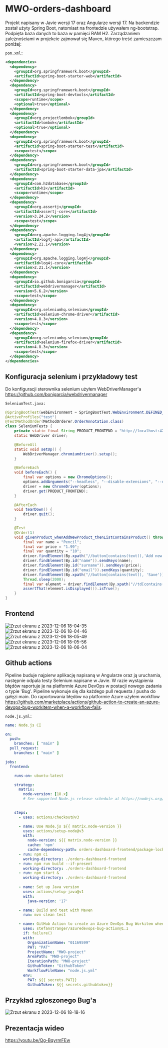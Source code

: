 # MWO-orders-dashboard
Projekt napisany w Javie wersji 17 oraz Angularze wersji 17. Na backendzie został użyty Spring Boot, natomiast na frontedzie używałem ng-bootstrap. Podpięta baza danych to baza w pamięci RAM H2. Zarządzaniem zależnościami w projekcie zajmował się Maven, którego treść zamieszczam poniżej:

`pom.xml:`
```xml
<dependencies>
  <dependency>
    <groupId>org.springframework.boot</groupId>
    <artifactId>spring-boot-starter-web</artifactId>
  </dependency>
  <dependency>
    <groupId>org.springframework.boot</groupId>
    <artifactId>spring-boot-devtools</artifactId>
    <scope>runtime</scope>
    <optional>true</optional>
  </dependency>
  <dependency>
    <groupId>org.projectlombok</groupId>
    <artifactId>lombok</artifactId>
    <optional>true</optional>
  </dependency>
  <dependency>
    <groupId>org.springframework.boot</groupId>
    <artifactId>spring-boot-starter-test</artifactId>
    <scope>test</scope>
  </dependency>
  <dependency>
    <groupId>org.springframework.boot</groupId>
    <artifactId>spring-boot-starter-data-jpa</artifactId>
  </dependency>
  <dependency>
    <groupId>com.h2database</groupId>
    <artifactId>h2</artifactId>
    <scope>runtime</scope>
  </dependency>
  <dependency>
    <groupId>org.assertj</groupId>
    <artifactId>assertj-core</artifactId>
    <version>3.24.2</version>
    <scope>test</scope>
  </dependency>
  <dependency>
    <groupId>org.apache.logging.log4j</groupId>
    <artifactId>log4j-api</artifactId>
    <version>2.21.1</version>
  </dependency>
  <dependency>
    <groupId>org.apache.logging.log4j</groupId>
    <artifactId>log4j-core</artifactId>
    <version>2.21.1</version>
  </dependency>
  <dependency>
    <groupId>io.github.bonigarcia</groupId>
    <artifactId>webdrivermanager</artifactId>
    <version>5.6.2</version>
    <scope>test</scope>
  </dependency>
  <dependency>
    <groupId>org.seleniumhq.selenium</groupId>
    <artifactId>selenium-chrome-driver</artifactId>
    <version>4.8.3</version>
    <scope>test</scope>
  </dependency>
  <dependency>
    <groupId>org.seleniumhq.selenium</groupId>
    <artifactId>selenium-firefox-driver</artifactId>
    <version>4.8.3</version>
    <scope>test</scope>
  </dependency>
</dependencies>
```

## Konfiguracja selenium i przykładowy test

Do konfiguracji sterownika selenium użyłem WebDriverManager'a 
https://github.com/bonigarcia/webdrivermanager

`SeleniumTest.java:`
```java
@SpringBootTest(webEnvironment = SpringBootTest.WebEnvironment.DEFINED_PORT)
@ActiveProfiles("test")
@TestMethodOrder(MethodOrderer.OrderAnnotation.class)
class SeleniumTests {
    private static final String PRODUCT_FRONTEND = "http://localhost:4200/products";
    static WebDriver driver;

    @BeforeAll
    static void setUp() {
        WebDriverManager.chromiumdriver().setup();
    }

    @BeforeEach
    void beforeEach() {
        final var options = new ChromeOptions();
        options.addArguments("--headless", "--disable-extensions", "--disable-dev-shm-usage");
        driver = new ChromeDriver(options);
        driver.get(PRODUCT_FRONTEND);
    }

    @AfterEach
    void tearDown() {
        driver.quit();
    }

    @Test
    @Order(1)
    void givenProduct_whenAddNewProduct_thenListContainsProduct() throws InterruptedException {
        final var name = "Pencil";
        final var price = "1.99";
        final var quantity = "10";
        driver.findElement(By.xpath("//button[contains(text(),'Add new product')]")).click();
        driver.findElement(By.id("name")).sendKeys(name);
        driver.findElement(By.id("surname")).sendKeys(price);
        driver.findElement(By.id("email")).sendKeys(quantity);
        driver.findElement(By.xpath("//button[contains(text(), 'Save')]")).click();
        Thread.sleep(2000);
        final var element = driver.findElement(By.xpath("//td[contains(text(),'" + name + "')]"));
        assertThat(element.isDisplayed()).isTrue();
    }
}
```

## Frontend
![Zrzut ekranu z 2023-12-06 18-04-35](https://github.com/studia-pw/MWO-orders-dashboard/assets/62408118/3427ac57-8bc7-423c-8b59-70f3dcfef9cf)
![Zrzut ekranu z 2023-12-06 18-04-46](https://github.com/studia-pw/MWO-orders-dashboard/assets/62408118/593ac0d9-ca12-4894-8dcc-de5d669d985c)
![Zrzut ekranu z 2023-12-06 18-05-49](https://github.com/studia-pw/MWO-orders-dashboard/assets/62408118/80c38b5a-60cc-4ce2-9d1d-bb3dec447c93)
![Zrzut ekranu z 2023-12-06 18-05-56](https://github.com/studia-pw/MWO-orders-dashboard/assets/62408118/c3e140de-d471-4a05-9ac3-55e10b2ebbe3)
![Zrzut ekranu z 2023-12-06 18-06-04](https://github.com/studia-pw/MWO-orders-dashboard/assets/62408118/e09dd8bf-e3b7-44a1-97f7-bff782b0c105)

## Github actions
Pipeline buduje najpierw aplikację napisaną w Angularze oraz ją uruchamia, następnie odpala testy Selenium napisane w Javie. W razie wystąpienia błędów raportuje je na platformie Azure DevOps w postacji nowego zadania o typie 'Bug'. Pipeline wykonuje się dla każdego pull requesta / pusha do gałęzi main. Do raportowania błędów na platformie Azure użyłem workflow https://github.com/marketplace/actions/github-action-to-create-an-azure-devops-bug-workitem-when-a-workflow-fails.

`node.js.yml:`
```yml
name: Node.js CI

on:
  push:
    branches: [ "main" ]
  pull_request:
    branches: [ "main" ]

jobs:
  frontend:

    runs-on: ubuntu-latest

    strategy:
      matrix:
        node-version: [18.x]
        # See supported Node.js release schedule at https://nodejs.org/en/about/releases/
        

    steps:
      - uses: actions/checkout@v3

      - name: Use Node.js ${{ matrix.node-version }}
        uses: actions/setup-node@v3
        with:
          node-version: ${{ matrix.node-version }}
          cache: 'npm'
          cache-dependency-path: orders-dashboard-frontend/package-lock.json
      - run: npm ci
        working-directory: ./orders-dashboard-frontend
      - run: npm run build --if-present
        working-directory: ./orders-dashboard-frontend
      - run: npm start &
        working-directory: ./orders-dashboard-frontend
    
      - name: Set up Java version
        uses: actions/setup-java@v1
        with:
          java-version: '17'

      - name: Build and test with Maven
        run: mvn clean test

      - name: GitHub Action to create an Azure DevOps Bug Workitem when a workflow fails
        uses: stefanstranger/azuredevops-bug-action@1.1
        if: failure()
        with:
          OrganizationName: "01169599"
          PAT: "PAT"
          ProjectName: "MWO-project"
          AreaPath: "MWO-project"
          IterationPath: "MWO-project"
          GithubToken: "GithubToken"
          WorkflowFileName: "node.js.yml"
        env:
          PAT: ${{ secrets.PAT}}
          GithubToken: ${{ secrets.githubtoken}}
```

## Przykład zgłoszonego Bug'a

![Zrzut ekranu z 2023-12-06 18-18-16](https://github.com/studia-pw/MWO-orders-dashboard/assets/62408118/20105954-0d55-430f-a483-b148b43fc3fd)

## Prezentacja wideo

https://youtu.be/Qg-BqyrmFEw

